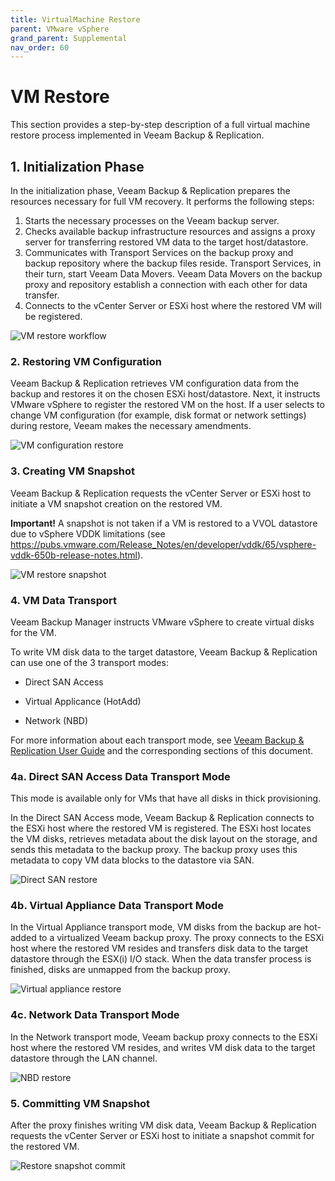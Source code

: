 ```yaml
---
title: VirtualMachine Restore
parent: VMware vSphere
grand_parent: Supplemental
nav_order: 60
---
```


# VM Restore

This section provides a step-by-step description of a full virtual machine restore process implemented in Veeam Backup & Replication.

## 1. Initialization Phase

In the initialization phase, Veeam Backup & Replication prepares the resources necessary for full VM recovery. It performs the following steps:

1. Starts the necessary processes on the Veeam backup server.
2. Checks available backup infrastructure resources and assigns a proxy server for transferring restored VM data to the target host/datastore.
3. Communicates with Transport Services on the backup proxy and backup repository where the backup files reside. Transport Services, in their turn, start Veeam Data Movers. Veeam Data Movers on the backup proxy and repository establish a connection with each other for data transfer.
4. Connects to the vCenter Server or ESXi host where the restored VM will be registered.

![VM restore workflow](./media/vm_restore_image57.png)

### 2. Restoring VM Configuration

Veeam Backup & Replication retrieves VM configuration data from the backup and restores it on the chosen ESXi host/datastore. Next, it instructs VMware vSphere to register the restored VM on the host. If a user selects to change VM configuration (for example, disk format or network settings) during restore, Veeam makes the necessary amendments.

![VM configuration restore](./media/vm_restore_image58.png)

### 3. Creating VM Snapshot

Veeam Backup & Replication requests the vCenter Server or ESXi host to initiate a VM snapshot creation on the restored VM.

**Important!** A snapshot is not taken if a VM is restored to a VVOL datastore due to vSphere VDDK limitations (see <https://pubs.vmware.com/Release_Notes/en/developer/vddk/65/vsphere-vddk-650b-release-notes.html>).

![VM restore snapshot](./media/vm_restore_image59.png)

### 4. VM Data Transport

Veeam Backup Manager instructs VMware vSphere to create virtual disks for the VM.

To write VM disk data to the target datastore, Veeam Backup & Replication can use one of the 3 transport modes:

- Direct SAN Access

- Virtual Applicance (HotAdd)

- Network (NBD)

For more information about each transport mode, see [Veeam Backup & Replication User Guide](https://helpcenter.veeam.com/docs/backup/vsphere/transport_modes.html?ver=95) and the corresponding sections of this document.

### 4a. Direct SAN Access Data Transport Mode

This mode is available only for VMs that have all disks in thick provisioning.

In the Direct SAN Access mode, Veeam Backup & Replication connects to the ESXi host where the restored VM is registered. The ESXi host locates the VM disks, retrieves metadata about the disk layout on the storage, and sends this metadata to the backup proxy. The backup proxy uses this metadata to copy VM data blocks to the datastore via SAN.

![Direct SAN restore](./media/vm_restore_image60.png)

### 4b. Virtual Appliance Data Transport Mode

In the Virtual Appliance transport mode, VM disks from the backup are hot-added to a virtualized Veeam backup proxy. The proxy connects to the ESXi host where the restored VM resides and transfers disk data to the
target datastore through the ESX(i) I/O stack. When the data transfer process is finished, disks are unmapped from the backup proxy.

![Virtual appliance restore](./media/vm_restore_image61.png)

### 4c. Network Data Transport Mode

In the Network transport mode, Veeam backup proxy connects to the ESXi host where the restored VM resides, and writes VM disk data to the target datastore through the LAN channel.

![NBD restore](./media/vm_restore_image62.png)

### 5. Committing VM Snapshot

After the proxy finishes writing VM disk data, Veeam Backup & Replication requests the vCenter Server or ESXi host to initiate a snapshot commit for the restored VM.

![Restore snapshot commit](./media/vm_restore_image63.png)
